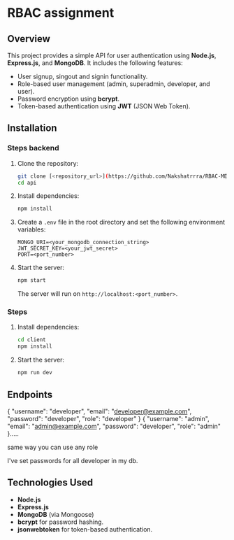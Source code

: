 # RBAC assignment

## Overview
This project provides a simple API for user authentication using **Node.js**, **Express.js**, and **MongoDB**. It includes the following features:
- User signup, singout and signin functionality.
- Role-based user management (admin, superadmin, developer, and user).
- Password encryption using **bcrypt**.
- Token-based authentication using **JWT** (JSON Web Token).

## Installation

### Steps backend
1. Clone the repository:
   ```bash
   git clone [<repository_url>](https://github.com/Nakshatrrra/RBAC-MERN)
   cd api
   ```
2. Install dependencies:
   ```bash
   npm install
   ```
3. Create a `.env` file in the root directory and set the following environment variables:
   ```env
   MONGO_URI=<your_mongodb_connection_string>
   JWT_SECRET_KEY=<your_jwt_secret>
   PORT=<port_number>
   ```
4. Start the server:
   ```bash
   npm start
   ```
   The server will run on `http://localhost:<port_number>`.


### Steps
1. Install dependencies:
   ```bash
   cd client
   npm install
   ```
2. Start the server:
   ```bash
   npm run dev
   ```

## Endpoints

  {
    "username": "developer",
    "email": "developer@example.com",
    "password": "developer",
    "role": "developer"
  }
  {
    "username": "admin",
    "email": "admin@example.com",
    "password": "developer",
    "role": "admin"
  }.....


same way you can use any role

I've set passwords for all developer in my db.


## Technologies Used
- **Node.js**
- **Express.js**
- **MongoDB** (via Mongoose)
- **bcrypt** for password hashing.
- **jsonwebtoken** for token-based authentication.

